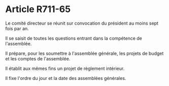 # Article R711-65

<p>Le comité directeur se réunit sur convocation du président au moins sept fois par an.</p><p>Il se saisit de toutes les questions entrant dans la compétence de l'assemblée.</p><p>Il prépare, pour les soumettre à l'assemblée générale, les projets de budget et les comptes de l'assemblée.</p><p>Il établit aux mêmes fins un projet de règlement intérieur.</p><p>Il fixe l'ordre du jour et la date des assemblées générales.</p>